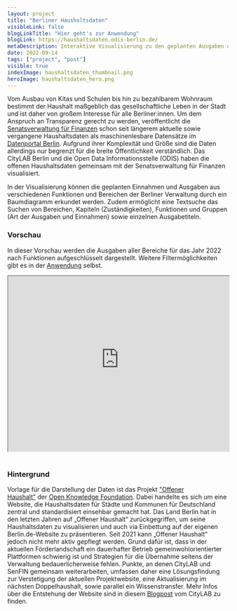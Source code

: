 ```yaml
---
layout: project
title: "Berliner Haushaltsdaten"
visibleLink: false
blogLinkTitle: "Hier geht's zur Anwendung"
blogLink: https://haushaltsdaten.odis-berlin.de/
metaDescription: Interaktive Visualisierung zu den geplanten Ausgaben und Einnahmen des Landes Berlin
date: 2022-09-14
tags: ["project", "post"]
visible: true
indexImage: haushaltsdaten_thumbnail.png
heroImage: haushaltsdaten_hero.png
---
```


Vom Ausbau von Kitas und Schulen bis hin zu bezahlbarem Wohnraum bestimmt der Haushalt maßgeblich das gesellschaftliche Leben in der Stadt und ist daher von großem Interesse für alle Berliner:innen. Um dem Anspruch an Transparenz gerecht zu werden, veröffentlicht die [Senatsverwaltung für Finanzen](https://www.berlin.de/sen/finanzen/) schon seit längerem aktuelle sowie vergangene Haushaltsdaten als maschinenlesbare Datensätze im [Datenportal Berlin](https://daten.berlin.de/tags/haushalt). Aufgrund ihrer Komplexität und Größe sind die Daten allerdings nur begrenzt für die breite Öffentlichkeit verständlich. Das CityLAB Berlin und die Open Data Informationsstelle (ODIS) haben die offenen Haushaltsdaten gemeinsam mit der Senatsverwaltung für Finanzen visualisiert.

In der Visualisierung können die geplanten Einnahmen und Ausgaben aus verschiedenen Funktionen und Bereichen der Berliner Verwaltung durch ein Baumdiagramm erkundet werden. Zudem ermöglicht eine Textsuche das Suchen von Bereichen, Kapiteln (Zuständigkeiten), Funktionen und Gruppen (Art der Ausgaben und Einnahmen) sowie einzelnen Ausgabetiteln.

### Vorschau

In dieser Vorschau werden die Ausgaben aller Bereiche für das Jahr 2022 nach Funktionen aufgeschlüsselt dargestellt. Weitere Filtermöglichkeiten gibt es in der [Anwendung](https://haushaltsdaten.odis-berlin.de/visualisierung) selbst.

<iframe src="https://haushaltsdaten.odis-berlin.de/share" width='100%' height='400px' title='My file'></iframe>
<br><br>

### Hintergrund

Vorlage für die Darstellung der Daten ist das Projekt ["Offener Haushalt"](https://offenerhaushalt.de/) der [Open Knowledge Foundation](https://okfn.de/). Dabei handelte es sich um eine Website, die Haushaltsdaten für Städte und Kommunen für Deutschland zentral und standardisiert einsehbar gemacht hat. Das Land Berlin hat in den letzten Jahren auf „Offener Haushalt“ zurückgegriffen, um seine Haushaltsdaten zu visualisieren und auch via Einbettung auf der eigenen Berlin.de-Website zu präsentieren. Seit 2021 kann „Offener Haushalt“ jedoch nicht mehr aktiv gepflegt werden. Grund dafür ist, dass in der aktuellen Förderlandschaft ein dauerhafter Betrieb gemeinwohlorientierter Plattformen schwierig ist und Strategien für die Übernahme seitens der Verwaltung bedauerlicherweise fehlen. Punkte, an denen CityLAB und SenFIN gemeinsam weiterarbeiten, umfassen daher eine Lösungsfindung zur Verstetigung der aktuellen Projektwebsite, eine Aktualisierung im nächsten Doppelhaushalt, sowie parallel ein Wissenstransfer. Mehr Infos über die Entstehung der Website sind in diesem [Blogpost](https://citylab-berlin.org/de/blog/ein-blick-in-berlins-geldbeutel/) vom CityLAB zu finden.
